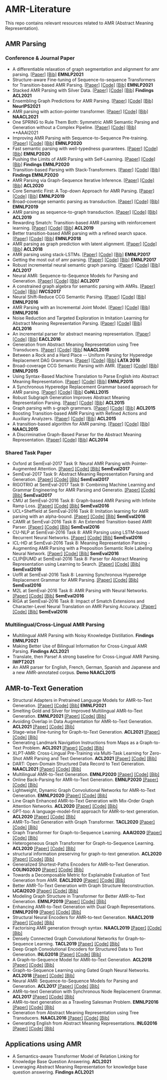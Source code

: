 # AMR-Literature
This repo contains relevant resources related to AMR (Abstract Meaning Representation).


## AMR Parsing

### Conference & Journal Paper
* A differentiable relaxation of graph segmentation and alignment for amr parsing. 
[[Paper]](https://arxiv.org/pdf/2010.12676.pdf)
[[Bib]]()
**EMNLP2021**
* Structure-aware Fine-tuning of Sequence-to-sequence Transformers for Transition-based AMR Parsing. 
[[Paper]]()
[[Code]]()
[[Bib]]()
**EMNLP2021**
* Stacked AMR Parsing with Silver Data. 
[[Paper]]()
[[Code]]()
[[Bib]]()
**Findings ACL2021**
* Ensembling Graph Predictions for AMR Parsing. 
[[Paper]]()
[[Code]]()
[[Bib]]()
**NeurIPS2021**
* AMR parsing with action-pointer transformer. 
[[Paper]]()
[[Code]]()
[[Bib]]()
**NAACL2021**
* One SPRING to Rule Them Both: Symmetric AMR Semantic Parsing and Generation without a Complex Pipeline. 
[[Paper]]()
[[Code]]()
[[Bib]]()
**AAAI2021
* Improving AMR Parsing with Sequence-to-Sequence Pre-training. 
[[Paper]]()
[[Code]]()
[[Bib]]()
**EMNLP2020**
* Fast semantic parsing with well-typedness guarantees. 
[[Paper]]()
[[Code]]()
[[Bib]]()
**EMNLP2020**
* Pushing the Limits of AMR Parsing with Self-Learning. 
[[Paper]]()
[[Code]]()
[[Bib]]()
**Findings EMNLP2020**
* Transition-based Parsing with Stack-Transformers. 
[[Paper]]()
[[Code]]()
[[Bib]]()
**Findings EMNLP2020**
* AMR Parsing via Graph-Sequence Iterative Inference. 
[[Paper]](https://arxiv.org/pdf/2010.12676.pdf)
[[Code]](https://github.com/jcyk/AMR-gs)
[[Bib]](https://aclanthology.org/2020.acl-main.119.bib)
**ACL2020**
* Core Semantic First: A Top-down Approach for AMR Parsing. 
[[Paper]]()
[[Code]]()
[[Bib]]()
**EMNLP2019**
* Broad-coverage semantic parsing as transduction.
[[Paper]]()
[[Code]]() 
[[Bib]]()
**EMNLP2019**
* AMR parsing as sequence-to-graph transduction. 
[[Paper]]()
[[Code]]()
[[Bib]]()
**ACL2019**
* Rewarding Smatch: Transition-based AMR parsing with reinforcement learning. 
[[Paper]]()
[[Code]]()
[[Bib]]()
**ACL2019**
* Better transition-based AMR parsing with a refined search space. 
[[Paper]]()
[[Code]]()
[[Bib]]()
**EMNLP2018**
* AMR parsing as graph prediction with latent alignment. 
[[Paper]]()
[[Code]]()
[[Bib]]()
**ACL2018**
* AMR parsing using stack-LSTMs. 
[[Paper]]()
[[Code]]()
[[Bib]]()
**EMNLP2017**
* Getting the most out of amr parsing.
[[Paper]]()
[[Code]]()
[[Bib]]()
**EMNLP2017**
* Robust incremental neural semantic graph parsing. 
[[Paper]]()
[[Code]]()
[[Bib]]()
**ACL2017**
* Neural AMR: Sequence-to-Sequence Models for Parsing and Generation. 
[[Paper]]()
[[Code]]()
[[Bib]]()
**ACL2017**
* A constrained graph algebra for semantic parsing with AMRs. 
[[Paper]]()
[[Code]]()
[[Bib]]()
**IWCS2017**
* Neural Shift-Reduce CCG Semantic Parsing. 
[[Paper]]()
[[Code]]()
[[Bib]]()
**EMNLP2016**
* AMR Parsing with an Incremental Joint Model. 
[[Paper]]()
[[Code]]()
[[Bib]]()
**EMNLP2016**
* Noise Reduction and Targeted Exploration in Imitation Learning for Abstract Meaning Representation Parsing. 
[[Paper]]()
[[Code]]()
[[Bib]]()
**ACL2016**
* An incremental parser for abstract meaning representation. 
[[Paper]]()
[[Code]]()
[[Bib]]()
**EACL2016**
* Generation from Abstract Meaning Representation using Tree Transducers. 
[[Paper]]()
[[Code]]()
[[Bib]]()
**NAACL2016**
* Between a Rock and a Hard Place -- Uniform Parsing for Hyperedge Replacement DAG Grammars. 
[[Paper]]()
[[Code]]()
[[Bib]]()
**LATA 2016**
* Broad-coverage CCG Semantic Parsing with AMR. 
[[Paper]]()
[[Code]]()
[[Bib]]()
**EMNLP2015**
* Using Syntax-Based Machine Translation to Parse English into Abstract Meaning Representation. 
[[Paper]]()
[[Code]]()
[[Bib]]()
**EMNLP2015**
* A Synchronous Hyperedge Replacement Grammar based approach for AMR parsing. 
[[Paper]]()
[[Code]]()
[[Bib]]()
**CoNLL2015**
* Robust Subgraph Generation Improves Abstract Meaning Representation Parsing. 
[[Paper]]()
[[Code]]() 
[[Bib]]()
**ACL2015**
* Graph parsing with s-graph grammars. 
[[Paper]]()
[[Code]]()
[[Bib]]()
**ACL2015**
* Boosting Transition-based AMR Parsing with Refined Actions and Auxiliary Analyzers.
[[Paper]]()
[[Code]]()
[[Bib]]()
**ACL2015**
* A transition-based algorithm for AMR parsing. 
[[Paper]]()
[[Code]]()
[[Bib]]()
**NAACL2015**
* A Discriminative Graph-Based Parser for the Abstract Meaning Representation. 
[[Paper]]()
[[Code]]()
[[Bib]]()
**ACL2014**

### Shared Task Paper

* Oxford at SemEval-2017 Task 9: Neural AMR Parsing with Pointer-Augmented Attention. 
[[Paper]]()
[[Code]]()
[[Bib]]()
**SemEval2017**
* SemEval-2017 Task 9: Abstract Meaning Representation Parsing and Generation. 
[[Paper]]()
[[Code]]()
[[Bib]]()
**SemEval2017**
* RIGOTRIO at SemEval-2017 Task 9: Combining Machine Learning and Grammar Engineering for AMR Parsing and Generatio. 
[[Paper]]()
[[Code]]()
[[Bib]]()
**SemEval2017**
* CMU at SemEval-2016 Task 8: Graph-based AMR Parsing with Infinite Ramp Loss. 
[[Paper]]()
[[Code]]()
[[Bib]]()
**SemEval2016**
* UCL+Sheffield at SemEval-2016 Task 8: Imitation learning for AMR parsing with an alpha-bound. 
[[Paper]]()
[[Code]]()
[[Bib]]()
**SemEval2016**
* CAMR at SemEval-2016 Task 8: An Extended Transition-based AMR Parser.
[[Paper]]()
[[Code]]()
[[Bib]]()
**SemEval2016**
* CU-NLP at SemEval-2016 Task 8: AMR Parsing using LSTM-based Recurrent Neural Networks. 
[[Paper]]()
[[Code]]()
[[Bib]]()
**SemEval2016**
* ICL-HD at SemEval-2016 Task 8: Meaning Representation Parsing - Augmenting AMR Parsing with a Preposition Semantic Role Labeling Neural Network. 
[[Paper]]()
[[Code]]()
[[Bib]]()
**SemEval2016**
* CLIP@UMD at SemEval-2016 Task 8: Parser for Abstract Meaning Representation using Learning to Search. 
[[Paper]]()
[[Code]]()
[[Bib]]()
**SemEval2016**
* UofR at SemEval-2016 Task 8: Learning Synchronous Hyperedge Replacement Grammar for AMR Parsing. 
[[Paper]]()
[[Code]]()
[[Bib]]()
**SemEval2016**
* M2L at SemEval-2016 Task 8: AMR Parsing with Neural Networks. 
[[Paper]]()
[[Code]]()
[[Bib]]()
**SemEval2016**
* RIGA at SemEval-2016 Task 8: Impact of Smatch Extensions and Character-Level Neural Translation on AMR Parsing Accuracy. 
[[Paper]]()
[[Code]]()
[[Bib]]()
**SemEval2016**

### Multilingual/Cross-Lingual AMR Parsing

* Multilingual AMR Parsing with Noisy Knowledge Distillation. **Findings EMNLP2021**
* Making Better Use of Bilingual Information for Cross-Lingual AMR Parsing. **Findings ACL2021**
* Translate, then Parse! A strong baseline for Cross-Lingual AMR Parsing. **IWPT2021**
* An AMR parser for English, French, German, Spanish and Japanese and a new AMR-annotated corpus. **Demo NAACL2015**

## AMR-to-Text Generation


* Structural Adapters in Pretrained Language Models for AMR-to-Text Generation. 
[[Paper]](https://arxiv.org/abs/2103.09120)
[[Code]](https://github.com/ukplab/structadapt)
[[Bib]]()
**EMNLP2021**
* Smelting Gold and Silver for Improved Multilingual AMR-to-Text Generation. **EMNLP2021**
[[Paper]](https://arxiv.org/abs/2109.03808)
[[Code]](https://github.com/leoribeiro/m-AMR2Text?ref=https://githubhelp.com)
[[Bib]]()
* Avoiding Overlap in Data Augmentation for AMR-to-Text Generation. **ACL2021**
[[Paper]]()
[[Code]]()
[[Bib]]()
* Stage-wise Fine-tuning for Graph-to-Text Generation. **ACL2021**
[[Paper]]()
[[Code]]()
[[Bib]]()
* Generating Landmark Navigation Instructions from Maps as a Graph-to-Text Problem. **ACL2021**
[[Paper]]()
[[Code]]()
[[Bib]]()
* XLPT-AMR: Cross-Lingual Pre-Training via Multi-Task Learning for Zero-Shot AMR Parsing and Text Generation.  **ACL2021**
[[Paper]]()
[[Code]]()
[[Bib]]()
* DART: Open-Domain Structured Data Record to Text Generation. **NAACL2021**
[[Paper]]()
[[Code]]()
[[Bib]]()
* Multilingual AMR-to-Text Generation. **EMNLP2020**
[[Paper]]()
[[Code]]()
[[Bib]]()
* Online Back-Parsing for AMR-to-Text Generation.  **EMNLP2020**
[[Paper]]()
[[Code]]()
[[Bib]]()
* Lightweight, Dynamic Graph Convolutional Networks for AMR-to-Text Generation. **EMNLP2020**
[[Paper]]()
[[Code]]()
[[Bib]]()
* Line Graph Enhanced AMR-to-Text Generation with Mix-Order Graph Attention Networks. **ACL2020**
[[Paper]]()
[[Code]]()
[[Bib]]()
* GPT-too: A language-model-first approach for AMR-to-text generation.  **ACL2020**
[[Paper]]()
[[Code]]()
[[Bib]]()
* AMR-To-Text Generation with Graph Transformer. **TACL2020**
[[Paper]]()
[[Code]]()
[[Bib]]()
* Graph Transformer for Graph-to-Sequence Learning.  **AAAI2020**
[[Paper]]()
[[Code]]()
[[Bib]]()
* Heterogeneous Graph Transformer for Graph-to-Sequence Learning.  **ACL2020**
[[Paper]]()
[[Code]]()
[[Bib]]()
* structural information preserving for graph-to-text generation.  **ACL2020**
[[Paper]]()
[[Code]]()
[[Bib]]()
* Generalized Shortest-Paths Encoders for AMR-to-Text Generation.  **COLING2020**
[[Paper]]()
[[Code]]()
[[Bib]]()
* Towards a Decomposable Metric for Explainable Evaluation of Text Generation from AMR.  **EACL2020**
[[Paper]]()
[[Code]]()
[[Bib]]()
* Better AMR-To-Text Generation with Graph Structure Reconstruction.  **IJCAI2020**
[[Paper]]()
[[Code]]()
[[Bib]]()
* Modeling Graph Structure in Transformer for Better AMR-to-Text Generation.   **EMNLP2019**
[[Paper]]()
[[Code]]()
[[Bib]]()
* Enhancing AMR-to-Text Generation with Dual Graph Representations.  **EMNLP2019**
[[Paper]]()
[[Code]]()
[[Bib]]()
* Structural Neural Encoders for AMR-to-text Generation.  **NAACL2019**
[[Paper]]()
[[Code]]()
[[Bib]]()
* Factorising AMR generation through syntax.  **NAACL2019**
[[Paper]]()
[[Code]]()
[[Bib]]()
* Densely Connected Graph Convolutional Networks for Graph-to-Sequence Learning.  **TACL2019**
[[Paper]]()
[[Code]]()
[[Bib]]()
* Deep Graph Convolutional Encoders for Structured Data to Text Generation.  **INLG2018**
[[Paper]]()
[[Code]]()
[[Bib]]()
* A Graph-to-Sequence Model for AMR-to-Text Generation.  **ACL2018**
[[Paper]]()
[[Code]]()
[[Bib]]()
* Graph-to-Sequence Learning using Gated Graph Neural Networks.  **ACL2018**
[[Paper]]()
[[Code]]()
[[Bib]]()
* Neural AMR: Sequence-to-Sequence Models for Parsing and Generation.  **ACL2017**
[[Paper]]()
[[Code]]()
[[Bib]]()
* AMR-to-text Generation with Synchronous Node Replacement Grammar.  **ACL2017**
[[Paper]]()
[[Code]]()
[[Bib]]()
* AMR-to-text generation as a Traveling Salesman Problem.  **EMNLP2016**
[[Paper]]()
[[Code]]()
[[Bib]]()
* Generation from Abstract Meaning Representation using Tree Transducers.  **NAACL2016**
[[Paper]]()
[[Code]]()
[[Bib]]()
* Generating English from Abstract Meaning Representations.  **INLG2016**
[[Paper]]()
[[Code]]()
[[Bib]]()

## Applications using AMR

* A Semantics-aware Transformer Model of Relation Linking for Knowledge Base Question Answering. **ACL2021**
* Leveraging Abstract Meaning Representation for knowledge base question answering. **Findings ACL2021**


